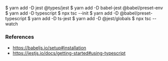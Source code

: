 

$ yarn add -D jest @types/jest
$ yarn add -D babel-jest @babel/preset-env
$ yarn add -D typescript
$ npx tsc --init
$ yarn add -D @babel/preset-typescript
$ yarn add -D ts-jest
$ yarn add -D @jest/globals
$ npx tsc --watch

### References
- https://babeljs.io/setup#installation
- https://jestjs.io/docs/getting-started#using-typescript

